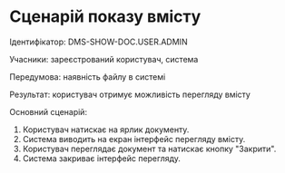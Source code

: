 # Сценарій показу вмісту

Ідентифікатор: DMS-SHOW-DOC.USER.ADMIN

Учасники: зареєстрований користувач, система

Передумова: наявність файлу в системі

Результат: користувач отримує можливість перегляду вмісту

Основний сценарій:
   1. Користувач натискає на ярлик документу.
   2. Система виводить на екран інтерфейс перегляду вмісту.
   3. Користувач переглядає документ та натискає кнопку "Закрити".
   4. Система закриває інтерфейс перегляду.

[](https://github.com/shooterdimon/DocumentManagementSystem/blob/master/UseCases/Diagrams/ShowDoc.png)
